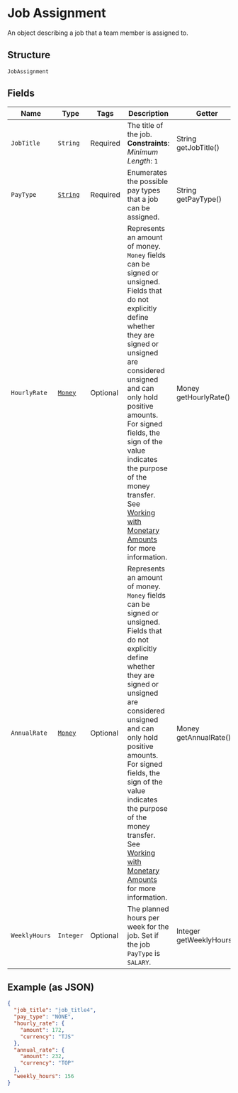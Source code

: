 
# Job Assignment

An object describing a job that a team member is assigned to.

## Structure

`JobAssignment`

## Fields

| Name | Type | Tags | Description | Getter |
|  --- | --- | --- | --- | --- |
| `JobTitle` | `String` | Required | The title of the job.<br>**Constraints**: *Minimum Length*: `1` | String getJobTitle() |
| `PayType` | [`String`](/doc/models/job-assignment-pay-type.md) | Required | Enumerates the possible pay types that a job can be assigned. | String getPayType() |
| `HourlyRate` | [`Money`](/doc/models/money.md) | Optional | Represents an amount of money. `Money` fields can be signed or unsigned.<br>Fields that do not explicitly define whether they are signed or unsigned are<br>considered unsigned and can only hold positive amounts. For signed fields, the<br>sign of the value indicates the purpose of the money transfer. See<br>[Working with Monetary Amounts](https://developer.squareup.com/docs/build-basics/working-with-monetary-amounts)<br>for more information. | Money getHourlyRate() |
| `AnnualRate` | [`Money`](/doc/models/money.md) | Optional | Represents an amount of money. `Money` fields can be signed or unsigned.<br>Fields that do not explicitly define whether they are signed or unsigned are<br>considered unsigned and can only hold positive amounts. For signed fields, the<br>sign of the value indicates the purpose of the money transfer. See<br>[Working with Monetary Amounts](https://developer.squareup.com/docs/build-basics/working-with-monetary-amounts)<br>for more information. | Money getAnnualRate() |
| `WeeklyHours` | `Integer` | Optional | The planned hours per week for the job. Set if the job `PayType` is `SALARY`. | Integer getWeeklyHours() |

## Example (as JSON)

```json
{
  "job_title": "job_title4",
  "pay_type": "NONE",
  "hourly_rate": {
    "amount": 172,
    "currency": "TJS"
  },
  "annual_rate": {
    "amount": 232,
    "currency": "TOP"
  },
  "weekly_hours": 156
}
```

